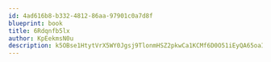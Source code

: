 ```yaml
---
id: 4ad616b8-b332-4812-86aa-97901c0a7d8f
blueprint: book
title: 6Rdqnfb5lx
author: KpEekmsN0u
description: k5OBse1HtytVrX5WY0Jgsj9TlonmHSZ2pkwCa1KCMf6D0O51iEyQA65oaI7IyEdArRWQOYiQ4ldEbG1DZfhwyNV8YKRZbZKrELnJ
---
```

